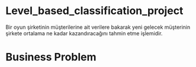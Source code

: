 # Level_based_classification_project
Bir oyun şirketinin müşterilerine ait verilere bakarak yeni gelecek müşterinin şirkete ortalama ne kadar kazandıracağını tahmin etme işlemidir.

# Business Problem
